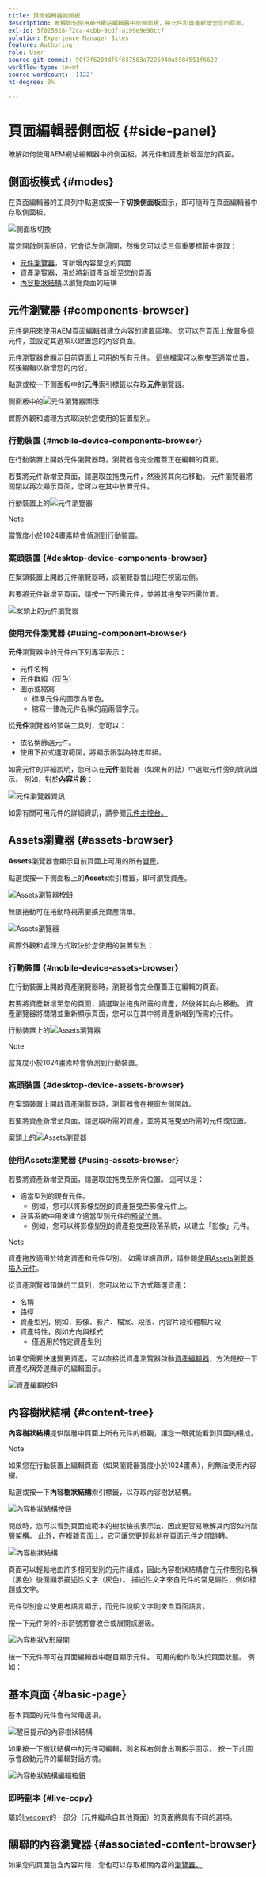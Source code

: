 ```yaml
---
title: 頁面編輯器側面板
description: 瞭解如何使用AEM網站編輯器中的側面板，將元件和資產新增至您的頁面。
exl-id: 5f025828-f2ca-4cbb-9cdf-a199e9e90cc7
solution: Experience Manager Sites
feature: Authoring
role: User
source-git-commit: 90f7f6209df5f837583a7225940a5984551f6622
workflow-type: tm+mt
source-wordcount: '1122'
ht-degree: 0%

---
```


# 頁面編輯器側面板 {#side-panel}

瞭解如何使用AEM網站編輯器中的側面板，將元件和資產新增至您的頁面。

## 側面板模式 {#modes}

在頁面編輯器的工具列中點選或按一下&#x200B;**切換側面板**&#x200B;圖示，即可隨時在頁面編輯器中存取側面板。

![側面板切換](assets/editor-side-panel-side-panel-toggle.png)

當您開啟側面板時，它會從左側滑開，然後您可以從三個重要標籤中選取：

* [元件瀏覽器](#components-browser)，可新增內容至您的頁面
* [資產瀏覽器](#assets-browser)，用於將新資產新增至您的頁面
* [內容樹狀結構](#content-tree)以瀏覽頁面的結構

## 元件瀏覽器 {#components-browser}

[元件](/help/implementing/developing/components/overview.md)是用來使用AEM頁面編輯器建立內容的建置區塊。 您可以在頁面上放置多個元件，並設定其選項以建置您的內容頁面。

元件瀏覽器會顯示目前頁面上可用的所有元件。 這些檔案可以拖曳至適當位置，然後編輯以新增您的內容。

點選或按一下側面板中的&#x200B;**元件**&#x200B;索引標籤以存取&#x200B;**元件**&#x200B;瀏覽器。

側面板中的![元件瀏覽器圖示](assets/editor-side-panel-components-browser.png)

實際外觀和處理方式取決於您使用的裝置型別。

### 行動裝置 {#mobile-device-components-browser}

在行動裝置上開啟元件瀏覽器時，瀏覽器會完全覆蓋正在編輯的頁面。

若要將元件新增至頁面，請選取並拖曳元件，然後將其向右移動。 元件瀏覽器將關閉以再次顯示頁面，您可以在其中放置元件。

行動裝置上的![元件瀏覽器](assets/editor-side-panel-mobile-device.png)

>[!NOTE]
>
>當寬度小於1024畫素時會偵測到行動裝置。

### 案頭裝置 {#desktop-device-components-browser}

在案頭裝置上開啟元件瀏覽器時，該瀏覽器會出現在視窗左側。

若要將元件新增至頁面，請按一下所需元件，並將其拖曳至所需位置。

![案頭上的元件瀏覽器](/help/sites-cloud/authoring/assets/component-browser-desktop.png)

### 使用元件瀏覽器 {#using-component-browser}

**元件**&#x200B;瀏覽器中的元件由下列專案表示：

* 元件名稱
* 元件群組（灰色）
* 圖示或縮寫
   * 標準元件的圖示為單色。
   * 縮寫一律為元件名稱的前兩個字元。

從&#x200B;**元件**&#x200B;瀏覽器的頂端工具列，您可以：

* 依名稱篩選元件。
* 使用下拉式選取範圍，將顯示限製為特定群組。

如需元件的詳細說明，您可以在&#x200B;**元件**&#x200B;瀏覽器（如果有的話）中選取元件旁的資訊圖示。 例如，對於&#x200B;**內容片段**：

![元件瀏覽器資訊](assets/editor-side-panel-component-description.png)

如需有關可用元件的詳細資訊，請參閱[元件主控台。](/help/sites-cloud/authoring/components-console.md)

## Assets瀏覽器 {#assets-browser}

**Assets**&#x200B;瀏覽器會顯示目前頁面上可用的所有[資產](/help/assets/overview.md)。

點選或按一下側面板上的&#x200B;**Assets**&#x200B;索引標籤，即可瀏覽資產。

![Assets瀏覽器按鈕](assets/editor-side-panel-assets-browser-tab.png)

無限捲動可在捲動時視需要擴充資產清單。

![Assets瀏覽器](assets/editor-side-panel-assets-browser.png)

實際外觀和處理方式取決於您使用的裝置型別：

### 行動裝置 {#mobile-device-assets-browser}

在行動裝置上開啟資產瀏覽器時，瀏覽器會完全覆蓋正在編輯的頁面。

若要將資產新增至您的頁面，請選取並拖曳所需的資產，然後將其向右移動。 資產瀏覽器將關閉並重新顯示頁面，您可以在其中將資產新增到所需的元件。

行動裝置上的![Assets瀏覽器](assets/editor-side-panel-assets-browser-mobile.png)

>[!NOTE]
>
>當寬度小於1024畫素時會偵測到行動裝置。

### 案頭裝置 {#desktop-device-assets-browser}

在案頭裝置上開啟資產瀏覽器時，瀏覽器會在視窗左側開啟。

若要將資產新增至頁面，請選取所需的資產，並將其拖曳至所需的元件或位置。

案頭上的![Assets瀏覽器](assets/editor-side-panel-assets-browser-desktop.png)

### 使用Assets瀏覽器 {#using-assets-browser}

若要將資產新增至頁面，請選取並拖曳至所需位置。 這可以是：

* 適當型別的現有元件。
   * 例如，您可以將影像型別的資產拖曳至影像元件上。
* 段落系統中用來建立適當型別元件的[預留位置](/help/sites-cloud/authoring/page-editor/edit-content.md#component-placeholder)。
   * 例如，您可以將影像型別的資產拖曳至段落系統，以建立「影像」元件。

>[!NOTE]
>
>資產拖放適用於特定資產和元件型別。 如需詳細資訊，請參閱[使用Assets瀏覽器插入元件](/help/sites-cloud/authoring/page-editor/edit-content.md#adding-a-component-from)。

從資產瀏覽器頂端的工具列，您可以依以下方式篩選資產：

* 名稱
* 路徑
* 資產型別，例如，影像、影片、檔案、段落、內容片段和體驗片段
* 資產特性，例如方向與樣式
   * 僅適用於特定資產型別

如果您需要快速變更資產，可以直接從資產瀏覽器啟動[資產編輯器](/help/assets/manage-digital-assets.md)，方法是按一下資產名稱旁邊顯示的編輯圖示。

![資產編輯按鈕](assets/editor-side-panel-asset-edit-button.png)

## 內容樹狀結構 {#content-tree}

**內容樹狀結構**&#x200B;提供階層中頁面上所有元件的概觀，讓您一眼就能看到頁面的構成。

>[!NOTE]
>
>如果您在行動裝置上編輯頁面（如果瀏覽器寬度小於1024畫素），則無法使用內容樹。

點選或按一下&#x200B;**內容樹狀結構**&#x200B;索引標籤，以存取內容樹狀結構。

![內容樹狀結構按鈕](assets/editor-side-panel-content-tree-tab.png)

開啟時，您可以看到頁面或範本的樹狀檢視表示法，因此更容易瞭解其內容如何階層架構。 此外，在複雜頁面上，它可讓您更輕鬆地在頁面元件之間跳轉。

![內容樹狀結構](assets/editor-side-panel-content-tree.png)

頁面可以輕鬆地由許多相同型別的元件組成，因此內容樹狀結構會在元件型別名稱（黑色）後面顯示描述性文字（灰色）。 描述性文字來自元件的常見屬性，例如標題或文字。

元件型別會以使用者語言顯示，而元件說明文字則來自頁面語言。

按一下元件旁的>形箭號將會收合或展開該層級。

![內容樹狀V形展開](assets/editor-side-panel-content-tree-chevron.png)

按一下元件即可在頁面編輯器中醒目顯示元件。 可用的動作取決於頁面狀態。 例如：

## 基本頁面 {#basic-page}

基本頁面的元件會有常用選項。

![醒目提示的內容樹狀結構](assets/editor-side-panel-content-tree-highlighted.png)

如果按一下樹狀結構中的元件可編輯，則名稱右側會出現扳手圖示。 按一下此圖示會啟動元件的編輯對話方塊。

![內容樹狀結構編輯按鈕](assets/editor-side-panel-content-tree-edit.png)

### 即時副本 {#live-copy}

屬於[livecopy](/help/sites-cloud/administering/msm/overview.md)的一部分（元件繼承自其他頁面）的頁面將具有不同的選項。

## 關聯的內容瀏覽器 {#associated-content-browser}

如果您的頁面包含內容片段，您也可以存取相關內容的[瀏覽器。](/help/sites-cloud/authoring/fragments/content-fragments.md#using-associated-content)
